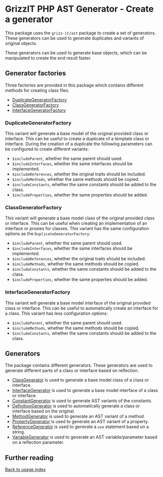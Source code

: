 # GrizzIT PHP AST Generator - Create a generator

This package uses the `grizz-it/ast` package to create a set of generators.
These generators can be used to generate duplicates and variants of original
objects.

These generators can be used to generate base objects, which can be manipulated
to create the end result faster.

## Generator factories

Three factories are provided in this package which contains different methods
for creating class files.
- [DuplicateGeneratorFactory](../../src/Factory/DuplicateGeneratorFactory.php)
- [ClassGeneratorFactory](../../src/Factory/ClassGeneratorFactory.php)
- [InterfaceGeneratorFactory](../../src/Factory/InterfaceGeneratorFactory.php)

### DuplicateGeneratorFactory

This variant will generate a base model of the original provided class or
interface. This can be useful to create a duplicate of a template class or
interface. During the creation of a duplicate the following parameters can be
configured to create different variants:
- `$includeParent`, whether the same parent should used.
- `$includeInterfaces`, whether the same interfaces should be implemented.
- `$includeReferences`, whether the original traits should be included.
- `$includeMethods`, whether the same methods should be copied.
- `$includeConstants`, whether the same constants should be added to the class.
- `$includeProperties`, whether the same properties should be added.

### ClassGeneratorFactory

This variant will generate a base model class of the original provided class or
interface. This can be useful when creating an implementation of an interface
or proxies for classes. This variant has the same configuration options as the
`DuplicateGeneratorFactory`:
- `$includeParent`, whether the same parent should used.
- `$includeInterfaces`, whether the same interfaces should be implemented.
- `$includeReferences`, whether the original traits should be included.
- `$includeMethods`, whether the same methods should be copied.
- `$includeConstants`, whether the same constants should be added to the class.
- `$includeProperties`, whether the same properties should be added.

### InterfaceGeneratorFactory

This variant will generate a base model interface of the original provided class
or interface. This can be useful to automatically create an interface for a
class. This variant has less configuration options:
- `$includeParent`, whether the same parent should used.
- `$includeMethods`, whether the same methods should be copied.
- `$includeConstants`, whether the same constants should be added to the class.

## Generators

The package contains different generators. These generators are used to generate
different parts of a class or interface based on reflection.
- [ClassGenerator](../../src/Component/Generator/Definition/ClassGenerator.php)
is used to generate a base model class of a class or interface.
- [InterfaceGenerator](../../src/Component/Generator/Definition/InterfaceGenerator.php)
is used to generate a base model interface of a class or interface.
- [ConstantGenerator](../../src/Component/Generator/ConstantGenerator.php)
is used to generate AST variants of the constants.
- [DefinitionGenerator](../../src/Component/Generator/DefinitionGenerator.php)
is used to automatically generate a class or interface based on the original.
- [MethodGenerator](../../src/Component/Generator/MethodGenerator.php)
is used to generate an AST variant of a method.
- [PropertyGenerator](../../src/Component/Generator/PropertyGenerator.php)
is used to generate an AST variant of a property.
- [ReferenceGenerator](../../src/Component/Generator/ReferenceGenerator.php)
is used to generate a `use` statement based on a string.
- [VariableGenerator](../../src/Component/Generator/VariableGenerator.php)
is used to generate an AST variable/parameter based on a reflection parameter.

## Further reading

[Back to usage index](index.md)
